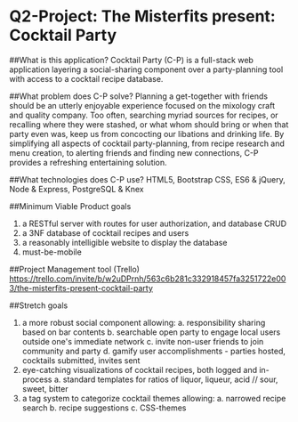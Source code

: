 # Q2-Project: The Misterfits present: Cocktail Party

##What is this application?
Cocktail Party (C-P) is a full-stack web application layering a social-sharing component over a party-planning tool with access to a cocktail recipe database.

##What problem does C-P solve?
Planning a get-together with friends should be an utterly enjoyable experience focused on the mixology craft and quality company. Too often, searching myriad sources for recipes, or recalling where they were stashed, or what whom should bring or when that party even was, keep us from concocting our libations and drinking life. By simplifying all aspects of cocktail party-planning, from recipe research and menu creation, to alerting friends and finding new connections, C-P provides a refreshing entertaining solution.

##What technologies does C-P use?
HTML5, Bootstrap CSS, ES6 & jQuery, Node & Express, PostgreSQL & Knex

##Minimum Viable Product goals
1. a RESTful server with routes for user authorization, and database CRUD
2. a 3NF database of cocktail recipes and users
3. a reasonably intelligible website to display the database
4. must-be-mobile

##Project Management tool (Trello)
<https://trello.com/invite/b/w2uDPrnh/563c6b281c332918457fa3251722e003/the-misterfits-present-cocktail-party>

##Stretch goals
1. a more robust social component allowing:
  a. responsibility sharing based on bar contents
  b. searchable open party to engage local users outside one's immediate network
  c. invite non-user friends to join community and party
  d. gamify user accomplishments - parties hosted, cocktails submitted, invites sent
2. eye-catching visualizations of cocktail recipes, both logged and in-process
  a. standard templates for ratios of liquor, liqueur, acid // sour, sweet, bitter
3. a tag system to categorize cocktail themes allowing:
  a. narrowed recipe search
  b. recipe suggestions
  c. CSS-themes
